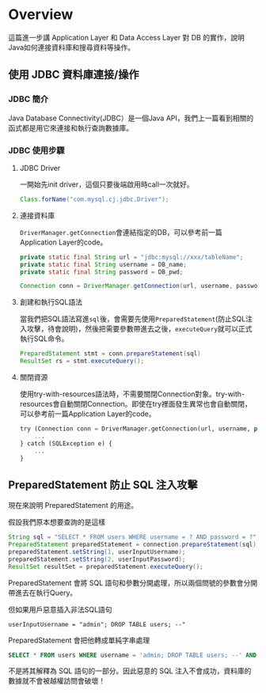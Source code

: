 # Overview

這篇進一步講 Application Layer 和 Data Access Layer 對 DB 的實作，說明Java如何連接資料庫和搜尋資料等操作。

## 使用 JDBC 資料庫連接/操作

### JDBC 簡介

Java Database Connectivity(JDBC）是一個Java API，我們上一篇看到相關的函式都是用它來連接和執行查詢數據庫。

### JDBC 使用步驟

1. JDBC Driver

	一開始先init driver，這個只要後端啟用時call一次就好。
	```java
	Class.forName("com.mysql.cj.jdbc.Driver");
	```
2. 連接資料庫

	`DriverManager.getConnection`會連結指定的DB，可以參考前一篇Application Layer的code。
	```java
	private static final String url = "jdbc:mysql://xxx/tableName";
    private static final String username = DB_name;
    private static final String password = DB_pwd;
	
	Connection conn = DriverManager.getConnection(url, username, password);
	```
3. 創建和執行SQL語法

	當我們把SQL語法寫進`sql`後，會需要先使用`PreparedStatement`(防止SQL注入攻擊，待會說明)，然後把需要參數帶進去之後，`executeQuery`就可以正式執行SQL命令。
	```java
	PreparedStatement stmt = conn.prepareStatement(sql)
	ResultSet rs = stmt.executeQuery();
	```
4. 關閉資源

	使用try-with-resources語法時，不需要關閉Connection對象。try-with-resources會自動關閉Connection。即使在try裡面發生異常也會自動關閉，可以參考前一篇Application Layer的code。
	```sql
	try (Connection conn = DriverManager.getConnection(url, username, password)) {
        ...
    } catch (SQLException e) {
        ...
    }
	```
	
## PreparedStatement 防止 SQL 注入攻擊

現在來說明 PreparedStatement 的用途。


假設我們原本想要查詢的是這樣

```java
String sql = "SELECT * FROM users WHERE username = ? AND password = ?";
PreparedStatement preparedStatement = connection.prepareStatement(sql);
preparedStatement.setString(1, userInputUsername);
preparedStatement.setString(2, userInputPassword);
ResultSet resultSet = preparedStatement.executeQuery();
```

PreparedStatement 會將 SQL 語句和參數分開處理，所以兩個問號的參數會分開帶進去在執行Query。


但如果用戶惡意插入非法SQL語句

```
userInputUsername = "admin"; DROP TABLE users; --"
```

PreparedStatement 會把他轉成單純字串處理

```sql
SELECT * FROM users WHERE username = 'admin; DROP TABLE users; --' AND password = '...';
```

不是將其解釋為 SQL 語句的一部分。因此惡意的 SQL 注入不會成功，資料庫的數據就不會被越權訪問會破壞！


	